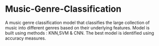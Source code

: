 # Music-Genre-Classification
A music genre classification model that classifies the large collection of music into different genres based on their underlying features. Model is built using methods : KNN,SVM &amp; CNN. The best model is identified using accuracy measures.
